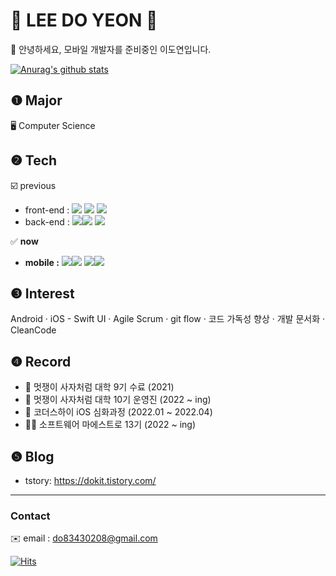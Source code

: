 <!--
**leedoyeon849/leedoyeon849** is a ✨ _special_ ✨ repository because its `README.md` (this file) appears on your GitHub profile.

Here are some ideas to get you started:

- 🔭 I’m currently working on ...
- 🌱 I’m currently learning ...
- 👯 I’m looking to collaborate on ...
- 🤔 I’m looking for help with ...
- 💬 Ask me about ...
- 📫 How to reach me: ...
- 😄 Pronouns: ...
- ⚡ Fun fact: ...
-->

# 🍦 LEE DO YEON 🍦 
📢 안녕하세요, 모바일 개발자를 준비중인 이도연입니다.

[![Anurag's github stats](https://github-readme-stats.vercel.app/api?username=leedoyeon849)](https://github.com/anuraghazra/github-readme-stats)

## ❶ Major
🖥 Computer Science

## ❷ Tech
☑️ previous
- front-end : <img src="https://img.shields.io/badge/jQuery-0769AD?style=flat-square&logo=jQuery&logoColor=FFFFFF"/> <img src="https://img.shields.io/badge/javascript-F7DF1E?style=flat-square&logo=javascript&logoColor=FFFFFF"/> <img src="https://img.shields.io/badge/react-61DAFB?style=flat-square&logo=react&logoColor=FFFFFF"/>
- back-end : <img src="https://img.shields.io/badge/Django-092E20?style=flat-square&logo=Django&logoColor=FFFFFF"/><img src="https://img.shields.io/badge/Python-3776AB?style=flat-square&logo=Python&logoColor=FFFFFF"/> <img src="https://img.shields.io/badge/PHP-777BB4?style=flat-square&logo=PHP&logoColor=FFFFFF"/>

✅ **now**
- **mobile :** <img src="https://img.shields.io/badge/iOS-000000?style=flat-square&logo=iOS&logoColor=FFFFFF"/><img src="https://img.shields.io/badge/Swift-F05138?style=flat-square&logo=Swift&logoColor=FFFFFF"/>
<img src="https://img.shields.io/badge/Flutter-02569B?style=flat-square&logo=Flutter&logoColor=FFFFFF"/><img src="https://img.shields.io/badge/Dart-0175C2?style=flat-square&logo=Dart&logoColor=FFFFFF"/>

## ❸ Interest
Android · iOS - Swift UI · Agile Scrum · git flow · 코드 가독성 향상 · 개발 문서화 · CleanCode

## ❹ Record
- 🦁 멋쟁이 사자처럼 대학 9기 수료 (2021)
- 🦁 멋쟁이 사자처럼 대학 10기 운영진 (2022 ~ ing)
- 🍎 코더스하이 iOS 심화과정 (2022.01 ~ 2022.04)
- 👩‍💻 소프트웨어 마에스트로 13기 (2022 ~ ing)

## ❺ Blog
- tstory: https://dokit.tistory.com/
---

### Contact
✉️ email : do83430208@gmail.com



[![Hits](https://hits.seeyoufarm.com/api/count/incr/badge.svg?url=https%3A%2F%2Fgithub.com%2Fgjbae1212%2Fhit-counter&count_bg=%23888888&title_bg=%23555555&icon=&icon_color=%23E7E7E7&title=hits&edge_flat=false)](https://hits.seeyoufarm.com)
